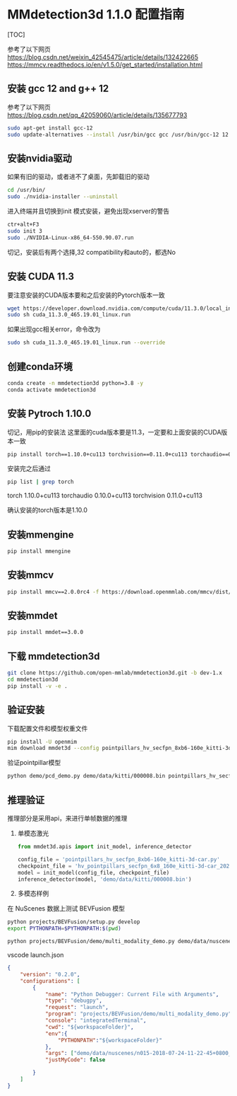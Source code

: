 # MMdetection3d 1.1.0 配置指南

[TOC]

参考了以下网页
<https://blog.csdn.net/weixin_42545475/article/details/132422665>
<https://mmcv.readthedocs.io/en/v1.5.0/get_started/installation.html>

## 安装 gcc 12 and g++ 12

参考了以下网页
<https://blog.csdn.net/qq_42059060/article/details/135677793>

```bash
sudo apt-get install gcc-12
sudo update-alternatives --install /usr/bin/gcc gcc /usr/bin/gcc-12 12
```

## 安装nvidia驱动

如果有旧的驱动，或者进不了桌面，先卸载旧的驱动

```bash
cd /usr/bin/
sudo ./nvidia-installer --uninstall
```

进入终端并且切换到init 模式安装，避免出现xserver的警告

```bash
ctr+alt+F3
sudo init 3
sudo ./NVIDIA-Linux-x86_64-550.90.07.run
```

切记，安装后有两个选择,32 compatibility和auto的，都选No

## 安装 CUDA 11.3

要注意安装的CUDA版本要和之后安装的Pytorch版本一致

```bash
wget https://developer.download.nvidia.com/compute/cuda/11.3.0/local_installers/cuda_11.3ash.0_465.19.01_linux.run
sudo sh cuda_11.3.0_465.19.01_linux.run
```

如果出现gcc相关error，命令改为

```bash
sudo sh cuda_11.3.0_465.19.01_linux.run --override
```

## 创建conda环境

```bash
conda create -n mmdetection3d python=3.8 -y
conda activate mmdetection3d
```

## 安装 Pytroch 1.10.0

切记，用pip的安装法 这里面的cuda版本要是11.3，一定要和上面安装的CUDA版本一致

```bash
pip install torch==1.10.0+cu113 torchvision==0.11.0+cu113 torchaudio==0.10.0 -f https://download.pytorch.org/whl/cu113/torch_stable.html

```

安装完之后通过

```bash
pip list | grep torch
```

torch                                1.10.0+cu113
torchaudio                           0.10.0+cu113
torchvision                          0.11.0+cu113

确认安装的torch版本是1.10.0

## 安装mmengine

```bash
pip install mmengine
```

## 安装mmcv

```bash
pip install mmcv==2.0.0rc4 -f https://download.openmmlab.com/mmcv/dist/cu113/torch1.10/index.html
```

## 安装mmdet

```bash
pip install mmdet==3.0.0
```

## 下载 mmdetection3d

```bash
git clone https://github.com/open-mmlab/mmdetection3d.git -b dev-1.x
cd mmdetection3d
pip install -v -e .
```

## 验证安装

下载配置文件和模型权重文件

```bash
pip install -U openmim
mim download mmdet3d --config pointpillars_hv_secfpn_8xb6-160e_kitti-3d-car --dest .
```

验证pointpillar模型

```bash
python demo/pcd_demo.py demo/data/kitti/000008.bin pointpillars_hv_secfpn_8xb6-160e_kitti-3d-car.py hv_pointpillars_secfpn_6x8_160e_kitti-3d-car_20220331_134606-d42d15ed.pth --show
```

## 推理验证

推理部分是采用api，来进行单帧数据的推理

1. 单模态激光

    ```python
    from mmdet3d.apis import init_model, inference_detector

    config_file = 'pointpillars_hv_secfpn_8xb6-160e_kitti-3d-car.py'
    checkpoint_file = 'hv_pointpillars_secfpn_6x8_160e_kitti-3d-car_20220331_134606-d42d15ed.pth'
    model = init_model(config_file, checkpoint_file)
    inference_detector(model, 'demo/data/kitti/000008.bin')
    ```

2. 多模态样例

在 NuScenes 数据上测试 BEVFusion 模型

```bash
python projects/BEVFusion/setup.py develop
export PYTHONPATH=$PYTHONPATH:$(pwd)

python projects/BEVFusion/demo/multi_modality_demo.py demo/data/nuscenes/n015-2018-07-24-11-22-45+0800__LIDAR_TOP__1532402927647951.pcd.bin demo/data/nuscenes/ demo/data/nuscenes/n015-2018-07-24-11-22-45+0800.pkl projects/BEVFusion/configs/bevfusion_lidar-cam_voxel0075_second_secfpn_8xb4-cyclic-20e_nus-3d.py bevfusion_converted.pth --cam-type all --score-thr 0.2 --show
```

vscode launch.json

```json
{
    "version": "0.2.0",
    "configurations": [
        {
            "name": "Python Debugger: Current File with Arguments",
            "type": "debugpy",
            "request": "launch",
            "program": "projects/BEVFusion/demo/multi_modality_demo.py",
            "console": "integratedTerminal",
            "cwd": "${workspaceFolder}",
            "env":{
                "PYTHONPATH":"${workspaceFolder}"
            },
            "args": ["demo/data/nuscenes/n015-2018-07-24-11-22-45+0800__LIDAR_TOP__1532402927647951.pcd.bin","demo/data/nuscenes/","demo/data/nuscenes/n015-2018-07-24-11-22-45+0800.pkl","projects/BEVFusion/configs/bevfusion_lidar-cam_voxel0075_second_secfpn_8xb4-cyclic-20e_nus-3d.py","bevfusion_converted.pth","--cam-type=all","--score-thr=0.2","--show"],
            "justMyCode": false

        }
    ]
}
```
